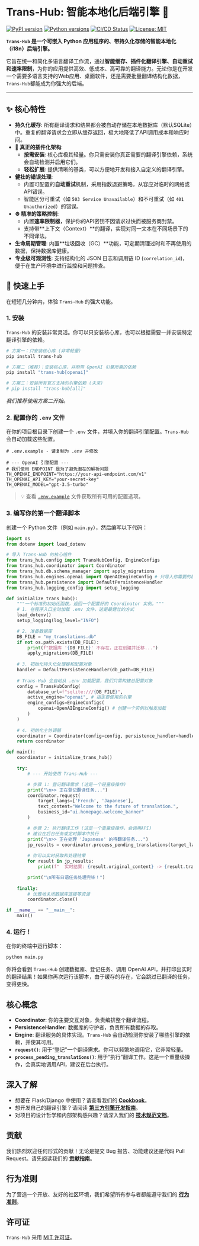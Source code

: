# Trans-Hub: 智能本地化后端引擎 🚀

[![PyPI version](https://badge.fury.io/py/trans-hub.svg)](https://badge.fury.io/py/trans-hub)
[![Python versions](https://img.shields.io/pypi/pyversions/trans-hub.svg)](https://pypi.org/project/trans-hub)
[![CI/CD Status](https://github.com/SakenW/trans-hub/actions/workflows/ci.yml/badge.svg)](https://github.com/SakenW/trans-hub/actions)
[![License: MIT](https://img.shields.io/badge/License-MIT-yellow.svg)](https://opensource.org/licenses/MIT)

**`Trans-Hub` 是一个可嵌入 Python 应用程序的、带持久化存储的智能本地化（i18n）后端引擎。**

它旨在统一和简化多语言翻译工作流，通过**智能缓存、插件化翻译引擎、自动重试和速率限制**，为你的应用提供高效、低成本、高可靠的翻译能力。无论你是在开发一个需要多语言支持的Web应用、桌面软件，还是需要批量翻译结构化数据，`Trans-Hub`都能成为你强大的后端。

---

## ✨ 核心特性

*   **持久化缓存**: 所有翻译请求和结果都会被自动存储在本地数据库（默认SQLite）中。重复的翻译请求会立即从缓存返回，极大地降低了API调用成本和响应时间。
*   **🔌 真正的插件化架构**:
    *   **按需安装**: 核心库极其轻量。你只需安装你真正需要的翻译引擎依赖，系统会自动检测并启用它们。
    *   **轻松扩展**: 提供清晰的基类，可以方便地开发和接入自定义的翻译引擎。
*   **健壮的错误处理**:
    *   内置可配置的**自动重试**机制，采用指数退避策略，从容应对临时的网络或API错误。
    *   智能区分可重试（如 `503 Service Unavailable`）和不可重试（如 `401 Unauthorized`）的错误。
*   **⚙️ 精准的策略控制**:
    *   内置**速率限制器**，保护你的API密钥不因请求过快而被服务商封禁。
    *   支持带**上下文（Context）**的翻译，实现对同一文本在不同场景下的不同译法。
*   **生命周期管理**: 内置**垃圾回收（GC）**功能，可定期清理过时和不再使用的数据，保持数据库健康。
*   **专业级可观测性**: 支持结构化的 JSON 日志和调用链 ID (`correlation_id`)，便于在生产环境中进行监控和问题排查。

## 🚀 快速上手

在短短几分钟内，体验 `Trans-Hub` 的强大功能。

### 1. 安装

`Trans-Hub` 的安装非常灵活。你可以只安装核心库，也可以根据需要一并安装特定翻译引擎的依赖。

```bash
# 方案一：只安装核心库 (非常轻量)
pip install trans-hub

# 方案二（推荐）：安装核心库，并附带 OpenAI 引擎所需的依赖
pip install "trans-hub[openai]"

# 方案三：安装所有官方支持的引擎依赖 (未来)
# pip install "trans-hub[all]"
```
*我们推荐使用方案二开始。*

### 2. 配置你的 `.env` 文件

在你的项目根目录下创建一个 `.env` 文件，并填入你的翻译引擎配置。`Trans-Hub` 会自动加载这些配置。

```env
# .env.example - 请复制为 .env 并修改

# --- OpenAI 引擎配置 ---
# 我们使用 ENDPOINT 是为了避免潜在的解析问题
TH_OPENAI_ENDPOINT="https://your-api-endpoint.com/v1"
TH_OPENAI_API_KEY="your-secret-key"
TH_OPENAI_MODEL="gpt-3.5-turbo"
```
> 💡 查看 [`.env.example`](./.env.example) 文件获取所有可用的配置选项。

### 3. 编写你的第一个翻译脚本

创建一个 Python 文件（例如 `main.py`），然后编写以下代码：

```python
import os
from dotenv import load_dotenv

# 导入 Trans-Hub 的核心组件
from trans_hub.config import TransHubConfig, EngineConfigs
from trans_hub.coordinator import Coordinator
from trans_hub.db.schema_manager import apply_migrations
from trans_hub.engines.openai import OpenAIEngineConfig # 只导入你需要的配置
from trans_hub.persistence import DefaultPersistenceHandler
from trans_hub.logging_config import setup_logging

def initialize_trans_hub():
    """一个标准的初始化函数，返回一个配置好的 Coordinator 实例。"""
    # 1. 在程序入口主动加载 .env 文件，这是最健壮的方式
    load_dotenv()
    setup_logging(log_level="INFO")

    # 2. 准备数据库
    DB_FILE = "my_translations.db"
    if not os.path.exists(DB_FILE):
        print(f"数据库 '{DB_FILE}' 不存在，正在创建并迁移...")
        apply_migrations(DB_FILE)
    
    # 3. 初始化持久化处理器和配置对象
    handler = DefaultPersistenceHandler(db_path=DB_FILE)
    
    # Trans-Hub 会自动从 .env 加载配置，我们只需构建总配置对象
    config = TransHubConfig(
        database_url=f"sqlite:///{DB_FILE}",
        active_engine="openai", # 指定要使用的引擎
        engine_configs=EngineConfigs(
            openai=OpenAIEngineConfig() # 创建一个实例以触发加载
        )
    )
    
    # 4. 初始化主协调器
    coordinator = Coordinator(config=config, persistence_handler=handler)
    return coordinator

def main():
    coordinator = initialize_trans_hub()

    try:
        # --- 开始使用 Trans-Hub ---

        # 步骤 1: 登记翻译需求 (这是一个轻量级操作)
        print("\n>> 正在登记翻译任务...")
        coordinator.request(
            target_langs=['French', 'Japanese'],
            text_content="Welcome to the future of translation.",
            business_id="ui.homepage.welcome_banner"
        )

        # 步骤 2: 执行翻译工作 (这是一个重量级操作，会调用API)
        # 建议在后台任务或定时脚本中执行
        print("\n>> 正在处理 'Japanese' 的待翻译任务...")
        jp_results = coordinator.process_pending_translations(target_lang='Japanese')
        
        # 你可以实时获取和处理结果
        for result in jp_results:
            print(f"  实时结果: {result.original_content} -> {result.translated_content} ({result.status})")

        print("\n所有日语任务处理完毕！")
        
    finally:
        # 优雅地关闭数据库连接等资源
        coordinator.close()

if __name__ == "__main__":
    main()
```

### 4. 运行！

在你的终端中运行脚本：
```bash
python main.py
```

你将会看到 `Trans-Hub` 创建数据库、登记任务、调用 OpenAI API，并打印出实时的翻译结果！如果你再次运行该脚本，由于缓存的存在，它会跳过已翻译的任务，变得更快。

## 核心概念

*   **Coordinator**: 你的主要交互对象，负责编排整个翻译流程。
*   **PersistenceHandler**: 数据库的守护者，负责所有数据的存取。
*   **Engine**: 翻译服务的具体实现。`Trans-Hub` 会自动检测你安装了哪些引擎的依赖，并使其可用。
*   **`request()`**: 用于“登记”一个翻译需求。你可以频繁地调用它，它非常轻量。
*   **`process_pending_translations()`**: 用于“执行”翻译工作。这是一个重量级操作，会真实地调用API，建议在后台执行。

## 深入了解

*   想要在 Flask/Django 中使用？请查看我们的 **[Cookbook](./docs/cookbook.md)**。
*   想开发自己的翻译引擎？请阅读 **[第三方引擎开发指南](./docs/developing-engines.md)**。
*   对项目的设计哲学和内部架构感兴趣？请深入我们的 **[技术规范文档](./docs/technical-specification-v1.md)**。

## 贡献

我们热烈欢迎任何形式的贡献！无论是提交 Bug 报告、功能建议还是代码 Pull Request。请先阅读我们的 **[贡献指南](./CONTRIBUTING.md)**。

## 行为准则

为了营造一个开放、友好的社区环境，我们希望所有参与者都能遵守我们的 **[行为准则](./CODE_OF_CONDUCT.md)**。

## 许可证

`Trans-Hub` 采用 [MIT 许可证](./LICENSE.md)。